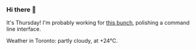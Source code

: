 ### Hi there :wave:

It's Thursday! I'm probably working for [this bunch](https://github.com/kohofinancial), polishing a command line interface.

Weather in Toronto: partly cloudy, at +24°C.
